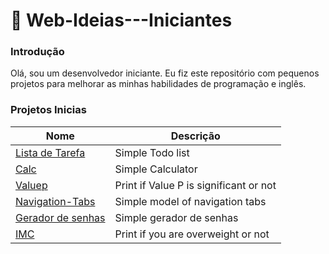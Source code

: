 # :floppy_disk: Web-Ideias---Iniciantes

### Introdução

Olá, sou um desenvolvedor iniciante. Eu fiz este repositório com pequenos projetos para melhorar as minhas habilidades de programação e inglês.

### Projetos Inicias

| Nome                                                                                                           | Descrição                              |
| -------------------------------------------------------------------------------------------------------------- | -------------------------------------- |
| [Lista de Tarefa](https://github.com/gabrielcosta-png/Web-Ideias---Begginers/blob/master/To_do_list/README.md) | Simple Todo list                       |
| [Calc](https://github.com/gabrielcosta-png/Web-Ideias---Begginers/blob/master/Calc/README.md)                  | Simple Calculator                      |
| [Valuep](https://github.com/gabrielcosta-png/Web-Ideias---Begginers/blob/master/valorp/README.md)              | Print if Value P is significant or not |
| [Navigation-Tabs](https://github.com/gabrielcosta-png/Web-Ideias---Begginers/blob/master/valorp/README.md)     | Simple model of navigation tabs        |
| [Gerador de senhas](https://github.com/gabrielcosta-png/Web-Ideias---Begginers/blob/master/valorp/README.md)   | Simple gerador de senhas               |
| [IMC](https://github.com/gabrielcosta-png/Web-Ideias---Begginers/blob/master/valorp/README.md)                 | Print if you are overweight or not     |
